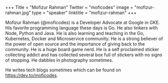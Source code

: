 +++
Title = "Mofizur Rahman"
Twitter = "moficodes"
image = "mofizur-rahman.jpg"
type = "speaker"
linktitle = "mofizur-rahman"
+++

Mofizur Rahman (@moficodes) is a Developer Advocate at Google in GKE. His favorite programming language these days is Go. He also tinkers with Node, Python and Java. He is also learning and teaching in the Go, Kubernetes, Docker and Microservice community. He is a strong believer of the power of open source and the importance of giving back to the community. He is a huge board game nerd. He is a self proclaimed sticker collecting addict and has collected several box full of stickers with no signs of stopping. He dabbles in photography sometimes.

He writes tech blogs sometimes which can be found on https://dev.to/moficodes.